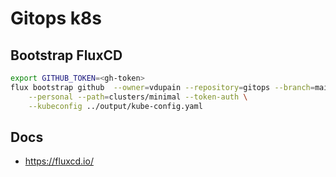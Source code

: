 # Gitops k8s

## Bootstrap FluxCD

```sh
export GITHUB_TOKEN=<gh-token>
flux bootstrap github  --owner=vdupain --repository=gitops --branch=main \
    --personal --path=clusters/minimal --token-auth \
    --kubeconfig ../output/kube-config.yaml
```

## Docs

* <https://fluxcd.io/>
